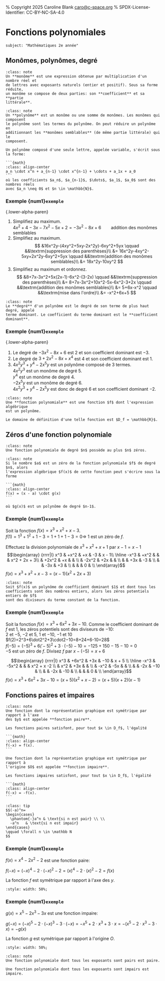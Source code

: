 % Copyright 2025 Caroline Blank <caro@c-space.org>
% SPDX-License-Identifier: CC-BY-NC-SA-4.0

# Fonctions polynomiales

```{metadata}
subject: "Mathématiques 2e année"
```

## Monômes, polynômes, degré

```{admonition} Définition
:class: note
Un **monôme** est une expression obtenue par multiplication d'un nombre réel et
de lettres avec exposants naturels (entier et positif). Sous sa forme réduite,
un monôme se compose de deux parties: son **coefficient** et sa **partie
littérale**.
```

````{admonition} Définition
:class: note
Un **polynôme** est un monôme ou une somme de monômes. Les monômes qui composent
le polynôme sont les termes du polynôme. On peut réduire un polynôme en
additionnant les **monômes semblables** (de même partie littérale) qui le
composent.

Un polynôme composé d'une seule lettre, appelée variable, s'écrit sous la forme:

```{math}
:class: align-center
a_n \cdot x^n + a_{n-1} \cdot x^{n-1} + \cdots + a_1x + a_0
```
où les coefficients $a_n$, $a_{n-1}$, $\dots$, $a_1$, $a_0$ sont des nombres réels
avec $a_n \neq 0$ et $n \in \mathbb{N}$.
````

### Exemple {num1}`exemple`

{.lower-alpha-paren}
1.  Simplifiez au maximum.\
    $4x^2+4-3x-7x^2-5x+2=-3x^2-8x+6 \qquad \textrm{addition des monômes semblables}$
2.  Simplifiez au maximum.\
    $$
    &16x^2y-(4xy^2+5xy-2x^2y)-6xy^2+5yx \qquad &&\textrm{suppression des parenthèses}\\
    &= 16x^2y-4xy^2-5xy+2x^2y-6xy^2+5yx \qquad &&\textrm{addition des monômes semblables}\\
    &= 18x^2y-10xy^2
    $$
3.  Simplifiez au maximum et ordonnez.\
    $$
    &8+7x-3x^2+5x(2x-1)-6x^2-(3-2x)  \qquad &&\textrm{suppression des parenthèses}\\
    &= 8+7x-3x^2+10x^2-5x-6x^2-3+2x \qquad &&\textrm{addition des monômes semblables}\\
    &= 5+6x-x^2 \qquad &&\textrm{mise dans l'ordre}\\
    &= -x^2+6x+5
    $$


```{admonition} Définition
:class: note
Le **degré** d'un polynôme est le degré de son terme de plus haut degré, appelé
terme dominant. Le coefficient du terme dominant est le **coefficient
dominant**.
```

### Exemple {num1}`exemple`

{.lower-alpha-paren}
1.  Le degré de $-3x^2-8x+6$ est $2$ et son coefficient dominant est $-3$.
2.  Le degré de $3+2x^2-8x+x^4$ est $4$ et son coefficient dominant est $1$.
3.  $4x^2y^3+y^4-2x^5y$ est un polynôme composé de 3 termes.\
    $4x^2y^3$ est un monôme de degré $5$.\
    $y^4$ est un monôme de degré $4$.\
    $-2x^5y$ est un monôme de degré $6$.\
    $4x^2y^3+y^4-2x^5y$ est donc de degré $6$ et son coefficient dominant $-2$.

```{admonition} Définition
:class: note
Une **fonction polynomiale** est une fonction $f$ dont l'expression algébrique
est un polynôme.

Le domaine de définition d'une telle fonction est $D_f = \mathbb{R}$.
```

## Zéros d'une fonction polynomiale

```{admonition} Théorème
:class: note
Une fonction polynomiale de degré $n$ possède au plus $n$ zéros.
```

````{admonition} Théorème
:class: note
Si le nombre $a$ est un zéro de la fonction polynomiale $f$ de degré $n$, alors
l'expression algébrique $f(x)$ de cette fonction peut s'écrire sous la forme

```{math}
:class: align-center
f(x) = (x - a) \cdot g(x)
```

où $g(x)$ est un polynôme de degré $n-1$.
````

### Exemple {num1}`exemple`

Soit la fonction $f(x)=x^3+x^2+x-3$.\
$f(1)=1^3+1^2+1-3=1+1+1-3=0 \Longrightarrow$ $1$ est un zéro de $f$.

Effectuez la division polynomiale de $x^3+x^2+x+1$ par $x-1=x-1$
$$\begin{array}
 {rrrr|l}  x^3  & +x^2  &  +x   &  -3   &  x - 1\\
 \hline
           -x^3 & +x^2  &       &        &  x^2 + 2x + 3\\
                & +2x^2 &  +x   &        &               \\
                & -2x^2 &  +2x  &        &               \\
                &       &  +3x  &   -3   &               \\
                &       &  -3x  &   +3   &               \\
                &       &       &   0    &               \\
\end{array}$$
$f(x)=x^3+x^2+x-3 =(x-1)(x^2+2x+3)$

```{admonition} Théorème
:class: note
Soit $f(x)$ un polynôme de coefficient dominant $1$ et dont tous les
coefficients sont des nombres entiers, alors les zéros potentiels entiers de $f$
sont des diviseurs du terme constant de la fonction.
```

### Exemple {num1}`exemple`

Soit la fonction $f(x)=x^3+6x^2+3x−10$.
Comme le coefficient dominant de $f$ est $1$, les zéros potentiels sont des
diviseurs de $-10$:\
$2$ et $-5$, $-2$ et $5$, $1$ et $-10$, $-1$ et $10$\
$f(2)=2^3+6\dot2^2+3\cdot2−10=8+24+6-10=28$\
$f(-5)=(-5)^3+6\dot(-5)^2+3\cdot(-5)−10=-125+150-15-10=0$\
$-5$ est un zéro de $f$. Divisez $f$ par $x-(-5)=x+6$


$$\begin{array}
 {rrrr|l}  x^3  & +6x^2  &  +3x  &  −10   &  x + 5        \\
 \hline
           -x^3 & -5x^2  &       &        &  x^2 + x -2  \\
                &   x^2  &  +3x  &        &               \\
                &  -x^2  &  -5x  &        &               \\
                &        &  -2x  &  −10   &               \\
                &        &  -2x  &  -10   &               \\
                &        &       &    0   &               \\
\end{array}$$
$f(x)=x^3+6x^2+3x−10=(x+5)(x^2+x-2)=(x+5)(x+2)(x-1)$

## Fonctions paires et impaires

````{admonition} Définition
:class: note
Une fonction dont la représentation graphique est symétrique par rapport à l'axe
des $y$ est appelée **fonction paire**.

Les fonctions paires satisfont, pour tout $x \in D_f$, l'égalité

```{math}
:class: align-center
f(-x) = f(x).
```

Une fonction dont la représentation graphique est symétrique par rapport à
l'origine $O$ est appelée **fonction impaire**.

Les fonctions impaires satisfont, pour tout $x \in D_f$, l'égalité

```{math}
:class: align-center
f(-x) = -f(x).
```
````

```{admonition} Rappel
:class: tip
$$(-a)^n=
\begin{cases}
  \phantom{-}a^n & \text{si n est pair} \\ \\
  -a^n   & \text{si n est impair}
\end{cases}
\qquad \forall n \in \mathbb N
$$
```

### Exemple {num1}`exemple`

$f(x) = x^4-2x^2-2$ est une fonction paire:

$f(-x) = (-x)^4-2\cdot(-x)^2-2 = (x)^4-2\cdot(x)^2-2=f(x)$

La fonction $f$ est symétrique par rapport à l'axe des $y$.

```{jsxgraph} fct-paire
:style: width: 50%;
```

### Exemple {num1}`exemple`

$g(x) = x^5-2x^3-3x$ est une fonction impaire:

$g(-x) = (-x)^5-2\cdot(-x)^3-3\cdot(-x)=-x^5+2\cdot x^3+3\cdot x=-(x^5-2\cdot x^3-3\cdot x)=-g(x)$

La fonction $g$ est symétrique par rapport à l'origine $O$.

```{jsxgraph} fct-impaire
:style: width: 50%;
```

<script type="module">
const [{initBoard, JXG}] = await tdoc.imports('tdoc/jsxgraph.js');

const attrs = {
    boundingBox: [-5.2, 5.2, 5.2, -5.2], axis: true, grid: true,
    defaultAxes: {
        x: {ticks: {drawLabels: true, insertTicks: false, ticksDistance: 1, minorTicks: 1}},
        y: {ticks: {drawLabels: true, insertTicks: false, ticksDistance: 1, minorTicks: 1}},
    },
    grid: {majorStep: 1},
    defaults: {
        functiongraph: {strokeColor: JXG.palette.blue, strokeWidth: 2},
        label: {strokeColor: JXG.palette.blue},
    },
};
initBoard('fct-paire', attrs, board => {
    const f = x => x ** 4 - 2 * x ** 2 - 2;
    board.create('functiongraph', [f], {
        name: `\\(f\\)`, withLabel: true,
        label: {position: '0.65fr right'}
    });
});
initBoard('fct-impaire', attrs, board => {
    const g = x => x ** 5 - 2 * x ** 3 - 3 * x;
    board.create('functiongraph', [g], {
        name: `\\(g\\)`, withLabel: true,
        label: {position: '0.65fr right'}
    });
});
</script>


```{admonition} Théorème
:class: note
Une fonction polynomiale dont tous les exposants sont pairs est paire.

Une fonction polynomiale dont tous les exposants sont impairs est impaire.
```
